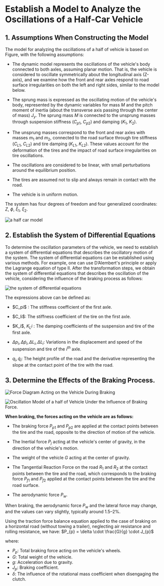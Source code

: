 #  Establish a Model to Analyze the Oscillations of a Half-Car Vehicle
## 1. Assumptions When Constructing the Model

The model for analyzing the oscillations of a half of vehicle is based on Figure, with the following assumptions:

- The dynamic model represents the oscillations of the vehicle's body connected to both axles, assuming planar motion. That is, the vehicle is considered to oscillate symmetrically about the longitudinal axis (Z-axis), and we examine how the front and rear axles respond to road surface irregularities on both the left and right sides, similar to the model below.

- The sprung mass is expressed as the oscillating motion of the vehicle's body, represented by the dynamic variables for mass $M$ and the pitch moment of inertia (about the transverse axis passing through the center of mass) $J_y$. The sprung mass $M$ is connected to the unsprung masses through suspension stiffness ($C_{p1}$, $C_{p2}$) and damping ($K_{1}$, $K_{2}$).

- The unsprung masses correspond to the front and rear axles with masses $m_1$ and $m_2$, connected to the road surface through tire stiffness ($C_{L1}$, $C_{L2}$) and tire damping ($K_{L1}$, $K_{L2}$). These values account for the deformation of the tires and the impact of road surface irregularities on tire oscillations.

- The oscillations are considered to be linear, with small perturbations around the equilibrium position.

- The tires are assumed not to slip and always remain in contact with the road.

- The vehicle is in uniform motion.

The system has four degrees of freedom and four generalized coordinates: $Z$, $\phi$, $\xi_1$, $\xi_2$.

![a half car model](https://github.com/trunggpham/Simulating-the-effects-of-braking-in-Matlab-Simulink/blob/main/a%20half%20car%20model.png)

## 2. Establish the System of Differential Equations

To determine the oscillation parameters of the vehicle, we need to establish a system of differential equations that describes the oscillatory motion of the system. The system of differential equations can be established using various methods. For example, one can use D’Alembert's principle or apply the Lagrange equation of type II. After the transformation steps, we obtain the system of differential equations that describes the oscillation of the vehicle, considering the influence of the braking process as follows:

![the system of differential equations](https://github.com/trunggpham/Simulating-the-effects-of-braking-in-Matlab-Simulink/blob/main/the%20system%20of%20differential%20equations.png)

The expressions above can be defined as:

- \$C_pi$ \: The stiffness coefficient of the first axle.
- \$C_li$\: The stiffness coefficient of the tire on the first axle.
- \$K_i$, $K_Li$ \: The damping coefficients of the suspension and tire of the first axle.

- $\Delta p_i, \Delta \dot{p}_i, \Delta L_i, \Delta \dot{L}_i$: Variations in the displacement and speed of the suspension and tire of the $i^{th}$ axle.

- $q_i, \dot{q}_i$: The height profile of the road and the derivative representing the slope at the contact point of the tire with the road.

## 3. Determine the Effects of the Braking Process.

![Force Diagram Acting on the Vehicle During Braking](https://github.com/trunggpham/Simulating-the-effects-of-braking-in-Matlab-Simulink/blob/main/Force%20Diagram%20Acting%20on%20the%20Vehicle%20During%20Braking.png)

![Oscillation Model of a half of Vehicle Under the Influence of Braking Force.](https://github.com/trunggpham/Simulating-the-effects-of-braking-in-Matlab-Simulink/blob/main/Oscillation%20Model%20of%20a%20half%20of%20Vehicle%20Under%20the%20Influence%20of%20Braking%20Force..png)

**When braking, the forces acting on the vehicle are as follows:**

- The braking force $P_{p1}$ and $P_{p2}$ are applied at the contact points between the tire and the road, opposite to the direction of motion of the vehicle.

- The Inertial force $P_{j}$ acting at the vehicle's center of gravity, in the direction of the vehicle's motion.

- The weight of the vehicle $G$ acting at the center of gravity.

- The Tangential Reaction Force on the road $R_{1}$ and $R_{2}$ at the contact points between the tire and the road, which corresponds to the braking force $P_{f1}$ and $P_{f2}$ applied at the contact points between the tire and the road surface.

- The aerodynamic force $P_{w}$.

When braking, the aerodynamic force $P_{w}$ and the lateral force may change, and the values can vary slightly, typically around 1.5–2%. 

Using the traction force balance equation applied to the case of braking on a horizontal road (without towing a trailer), neglecting air resistance and rolling resistance, we have:
$P_{p} = \delta \cdot \frac{G}{g} \cdot J_{p}$

where:
- $P_{p}$: Total braking force acting on the vehicle's wheels.
- $G$: Total weight of the vehicle.
- $g$: Acceleration due to gravity.
- $J_{p}$: Braking coefficient.
- $\delta$: The influence of the rotational mass coefficient when disengaging the clutch.
